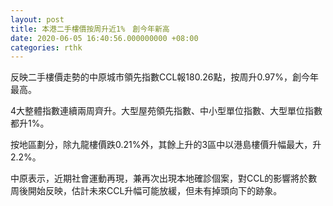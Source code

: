 ```yaml
---
layout: post
title: 本港二手樓價按周升近1%　創今年新高
date: 2020-06-05 16:40:56.000000000 +08:00
categories: rthk
---
```


反映二手樓價走勢的中原城市領先指數CCL報180.26點，按周升0.97%，創今年最高。

4大整體指數連續兩周齊升。大型屋苑領先指數、中小型單位指數、大型單位指數都升1%。

按地區劃分，除九龍樓價跌0.21%外，其餘上升的3區中以港島樓價升幅最大，升2.2%。

中原表示，近期社會運動再現，兼再次出現本地確診個案，對CCL的影響將於數周後開始反映，估計未來CCL升幅可能放緩，但未有掉頭向下的跡象。
